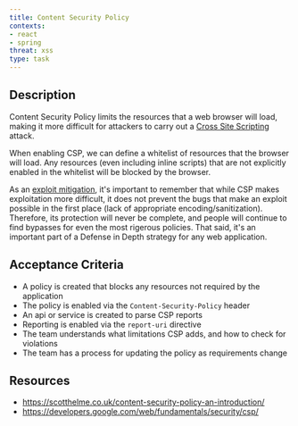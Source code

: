 ```yaml
---
title: Content Security Policy
contexts:
- react
- spring
threat: xss
type: task
---
```


## Description

Content Security Policy limits the resources that a web browser will
load, making it more difficult for attackers to carry out a
[Cross Site Scripting](https://www.owasp.org/index.php/Cross-site_Scripting_%28XSS%29)
attack.

When enabling CSP, we can define a whitelist of resources that the
browser will load. Any resources (even including inline scripts) that
are not explicitly enabled in the whitelist will be blocked by the browser.

As an [exploit mitigation](https://blogs.technet.microsoft.com/srd/2013/09/27/software-defense-series-exploit-mitigation-and-vulnerability-detection/),
it's important to remember that while CSP makes exploitation more
difficult, it does not prevent the bugs that make an exploit possible
in the first place (lack of appropriate
encoding/sanitization). Therefore, its protection will never be
complete, and people will continue to find bypasses for even the most
rigerous policies. That said, it's an important part of a Defense in
Depth strategy for any web application.

## Acceptance Criteria

* A policy is created that blocks any resources not required by the application
* The policy is enabled via the `Content-Security-Policy` header
* An api or service is created to parse CSP reports
* Reporting is enabled via the `report-uri` directive
* The team understands what limitations CSP adds, and how to check for violations
* The team has a process for updating the policy as requirements change

## Resources

* https://scotthelme.co.uk/content-security-policy-an-introduction/
* https://developers.google.com/web/fundamentals/security/csp/
